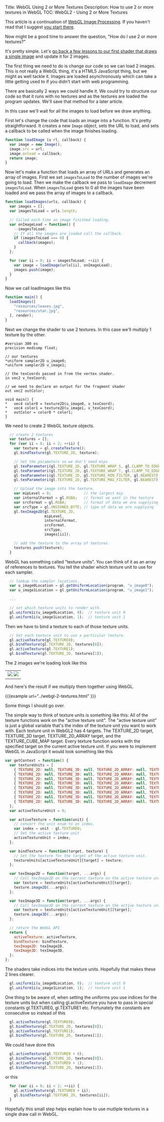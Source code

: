 Title: WebGL Using 2 or More Textures
Description: How to use 2 or more textures in WebGL
TOC: WebGL2 - Using 2 or More Textures


This article is a continuation of [WebGL Image Processing](webgl-image-processing.html).
If you haven't read that I suggest [you start there](webgl-image-processing.html).

Now might be a good time to answer the question, "How do I use 2 or more textures?"

It's pretty simple. Let's [go back a few lessons to our
first shader that draws a single image](webgl-image-processing.html) and update it for 2 images.

The first thing we need to do is change our code so we can load 2 images. This is not
really a WebGL thing, it's a HTML5 JavaScript thing, but we might as well tackle it.
Images are loaded asynchronously which can take a little getting used to if you didn't
start with web programming.

There are basically 2 ways we could handle it. We could try to structure our code
so that it runs with no textures and as the textures are loaded the program updates.
We'll save that method for a later article.

In this case we'll wait for all the images to load before we draw anything.

First let's change the code that loads an image into a function. It's pretty straightforward.
It creates a new `Image` object, sets the URL to load, and sets a callback to
be called when the image finishes loading.

```js
function loadImage (u rl, callback) {
  var image = new Image();
  image.src = url;
  image.onload = callback;
  return image;
}
```

Now let's make a function that loads an array of URLs and generates an array of images.
First we set `imagesToLoad` to the number of images we're going to load. Then we make
the callback we pass to `loadImage` decrement `imagesToLoad`. When `imagesToLoad` goes
to 0 all the images have been loaded and we pass the array of images to a callback.

```js
function loadImages(urls, callback) {
  var images = [];
  var imagesToLoad = urls.length;

  // Called each time an image finished loading.
  var onImageLoad = function() {
    --imagesToLoad;
    // If all the images are loaded call the callback.
    if (imagesToLoad === 0) {
      callback(images);
    }
  };

  for (var ii = 0; ii < imagesToLoad; ++ii) {
    var image = loadImage(urls[ii], onImageLoad);
    images.push(image);
  }
}
```

Now we call loadImages like this

```js
function main() {
  loadImages([
    "resources/leaves.jpg",
    "resources/star.jpg",
  ], render);
}
```

Next we change the shader to use 2 textures. In this case we'll multiply 1 texture by the other.

```
#version 300 es
precision mediump float;

// our textures
*uniform sampler2D u_image0;
*uniform sampler2D u_image1;

// the texCoords passed in from the vertex shader.
in vec2 v_texCoord;

// we need to declare an output for the fragment shader
out vec2 outColor;

void main() {
*   vec4 color0 = texture2D(u_image0, v_texCoord);
*   vec4 color1 = texture2D(u_image1, v_texCoord);
*   outColor = color0 * color1;
}
```

We need to create 2 WebGL texture objects.

```js
  // create 2 textures
  var textures = [];
  for (var ii = 0; ii < 2; ++ii) {
    var texture = gl.createTexture();
    gl.bindTexture(gl.TEXTURE_2D, texture);

    // Set the parameters so we don't need mips
    gl.texParameteri(gl.TEXTURE_2D, gl.TEXTURE_WRAP_S, gl.CLAMP_TO_EDGE);
    gl.texParameteri(gl.TEXTURE_2D, gl.TEXTURE_WRAP_T, gl.CLAMP_TO_EDGE);
    gl.texParameteri(gl.TEXTURE_2D, gl.TEXTURE_MIN_FILTER, gl.NEAREST);
    gl.texParameteri(gl.TEXTURE_2D, gl.TEXTURE_MAG_FILTER, gl.NEAREST);

    // Upload the image into the texture.
    var mipLevel = 0;               // the largest mip
    var internalFormat = gl.RGBA;   // format we want in the texture
    var srcFormat = gl.RGBA;        // format of data we are supplying
    var srcType = gl.UNSIGNED_BYTE; // type of data we are supplying
    gl.texImage2D(gl.TEXTURE_2D,
                  mipLevel,
                  internalFormat,
                  srcFormat,
                  srcType,
                  images[ii]);

    // add the texture to the array of textures.
    textures.push(texture);
  }
```

WebGL has something called "texture units". You can think of it as an array of references
to textures. You tell the shader which texture unit to use for each sampler.

```js
  // lookup the sampler locations.
  var u_image0Location = gl.getUniformLocation(program, "u_image0");
  var u_image1Location = gl.getUniformLocation(program, "u_image1");

  ...

  // set which texture units to render with.
  gl.uniform1i(u_image0Location, 0);  // texture unit 0
  gl.uniform1i(u_image1Location, 1);  // texture unit 1
```

Then we have to bind a texture to each of those texture units.

```js
  // Set each texture unit to use a particular texture.
  gl.activeTexture(gl.TEXTURE0);
  gl.bindTexture(gl.TEXTURE_2D, textures[0]);
  gl.activeTexture(gl.TEXTURE1);
  gl.bindTexture(gl.TEXTURE_2D, textures[1]);
```

The 2 images we're loading look like this

<style>.glocal-center { text-align: center; } .glocal-center-content { margin-left: auto; margin-right: auto; }</style>
<div class="glocal-center"><table class="glocal-center-content"><tr><td><img src="../resources/leaves.jpg" /> <img src="../resources/star.jpg" /></td></tr></table></div>

And here's the result if we multiply them together using WebGL.

{{{example url="../webgl-2-textures.html" }}}

Some things I should go over.

The simple way to think of texture units is something like this: All of the texture functions
work on the "active texture unit". The "active texture unit" is just a global variable
that's the index of the texture unit you want to work with. Each texture unit in WebGL2 has 4 targets.
The TEXTURE_2D target, TEXTURE_3D target, TEXTURE_2D_ARRAY target, and the TEXTURE_CUBE_MAP target.
Every texture function works with the specified target on the current active texture unit.
If you were to implement WebGL in JavaScript it would look something like this

```js
var getContext = function() {
  var textureUnits = [
    { TEXTURE_2D: null, TEXTURE_3D: null, TEXTURE_2D_ARRAY: null, TEXTURE_CUBE_MAP: null, },
    { TEXTURE_2D: null, TEXTURE_3D: null, TEXTURE_2D_ARRAY: null, TEXTURE_CUBE_MAP: null, },
    { TEXTURE_2D: null, TEXTURE_3D: null, TEXTURE_2D_ARRAY: null, TEXTURE_CUBE_MAP: null, },
    { TEXTURE_2D: null, TEXTURE_3D: null, TEXTURE_2D_ARRAY: null, TEXTURE_CUBE_MAP: null, },
    { TEXTURE_2D: null, TEXTURE_3D: null, TEXTURE_2D_ARRAY: null, TEXTURE_CUBE_MAP: null, },
    { TEXTURE_2D: null, TEXTURE_3D: null, TEXTURE_2D_ARRAY: null, TEXTURE_CUBE_MAP: null, },
    { TEXTURE_2D: null, TEXTURE_3D: null, TEXTURE_2D_ARRAY: null, TEXTURE_CUBE_MAP: null, },
    { TEXTURE_2D: null, TEXTURE_3D: null, TEXTURE_2D_ARRAY: null, TEXTURE_CUBE_MAP: null, },
  ];
  var activeTextureUnit = 0;

  var activeTexture = function(unit) {
    // convert the unit enum to an index.
    var index = unit - gl.TEXTURE0;
    // Set the active texture unit
    activeTextureUnit = index;
  };

  var bindTexture = function(target, texture) {
    // Set the texture for the target of the active texture unit.
    textureUnits[activeTextureUnit][target] = texture;
  };

  var texImage2D = function(target, ...args) {
    // Call texImage2D on the current texture on the active texture unit
    var texture = textureUnits[activeTextureUnit][target];
    texture.image2D(...args);
  };

  var texImage3D = function(target, ...args) {
    // Call texImage3D on the current texture on the active texture unit
    var texture = textureUnits[activeTextureUnit][target];
    texture.image3D(...args);
  };

  // return the WebGL API
  return {
    activeTexture: activeTexture,
    bindTexture: bindTexture,
    texImage2D: texImage2D,
    texImage3D: texImage3D,
  };
};
```

The shaders take indices into the texture units. Hopefully that makes these 2 lines clearer.

```js
  gl.uniform1i(u_image0Location, 0);  // texture unit 0
  gl.uniform1i(u_image1Location, 1);  // texture unit 1
```

One thing to be aware of, when setting the uniforms you use indices for the texture units
but when calling gl.activeTexture you have to pass in special constants gl.TEXTURE0, gl.TEXTURE1 etc.
Fortunately the constants are consecutive so instead of this

```js
  gl.activeTexture(gl.TEXTURE0);
  gl.bindTexture(gl.TEXTURE_2D, textures[0]);
  gl.activeTexture(gl.TEXTURE1);
  gl.bindTexture(gl.TEXTURE_2D, textures[1]);
```

We could have done this

```js
  gl.activeTexture(gl.TEXTURE0 + 0);
  gl.bindTexture(gl.TEXTURE_2D, textures[0]);
  gl.activeTexture(gl.TEXTURE0 + 1);
  gl.bindTexture(gl.TEXTURE_2D, textures[1]);
```

or this

```js
  for (var ii = 0; ii < 2; ++ii) {
    gl.activeTexture(gl.TEXTURE0 + ii);
    gl.bindTexture(gl.TEXTURE_2D, textures[ii]);
  }
```

Hopefully this small step helps explain how to use mutliple textures in a single draw call in WebGL.



